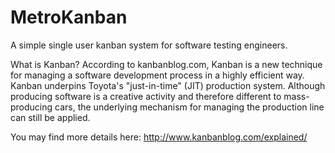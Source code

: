 MetroKanban
===========

A simple single user kanban system for software testing engineers.

What is Kanban?
According to kanbanblog.com, Kanban is a new technique for managing a software development process in a highly efficient way. Kanban underpins Toyota's "just-in-time" (JIT) production system. Although producing software is a creative activity and therefore different to mass-producing cars, the underlying mechanism for managing the production line can still be applied.

You may find more details here: http://www.kanbanblog.com/explained/
